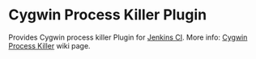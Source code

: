 Cygwin Process Killer Plugin
============================

Provides Cygwin process killer Plugin for [Jenkins CI][1].
More info: [Cygwin Process Killer][2] wiki page.

[1]: http://jenkins-ci.org/
[2]: https://wiki.jenkins-ci.org/display/JENKINS/Cygwin+Process+Killer+Plugin
